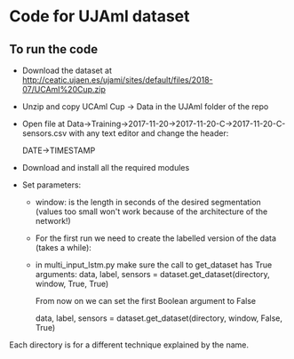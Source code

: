 # Code for UJAml dataset

## To run the code

- Download the dataset at http://ceatic.ujaen.es/ujami/sites/default/files/2018-07/UCAmI%20Cup.zip

- Unzip and copy UCAml Cup -> Data in the UJAml folder of the repo

- Open file at Data->Training->2017-11-20->2017-11-20-C->2017-11-20-C-sensors.csv with any text editor and change the header:
 
   DATE->TIMESTAMP

- Download and install all the required modules

- Set parameters:

 	- window: is the length in seconds of the desired segmentation (values too small won't work because of the architecture of the network!)

	- For the first run we need to create the labelled version of the data (takes a while):
	
	- in multi_input_lstm.py make sure the call to get_dataset has True arguments:
 data, label, sensors = dataset.get_dataset(directory, window, True, True)

        From now on we can set the first Boolean argument to False

         data, label, sensors = dataset.get_dataset(directory, window, False, True)

Each directory is for a different technique explained by the name.

